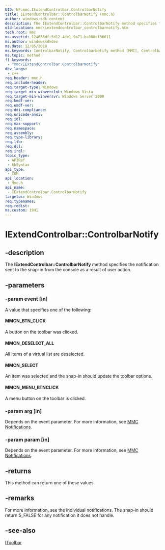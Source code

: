 ```yaml
---
UID: NF:mmc.IExtendControlbar.ControlbarNotify
title: IExtendControlbar::ControlbarNotify (mmc.h)
author: windows-sdk-content
description: The IExtendControlbar::ControlbarNotify method specifies the notification sent to the snap-in from the console as a result of user action.
old-location: mmc\iextendcontrolbar_controlbarnotify.htm
tech.root: mmc
ms.assetid: 124656df-5d12-4de1-9a71-ba080ef36611
ms.author: windowssdkdev
ms.date: 12/05/2018
ms.keywords: ControlbarNotify, ControlbarNotify method [MMC], ControlbarNotify method [MMC],IExtendControlbar interface, IExtendControlbar interface [MMC],ControlbarNotify method, IExtendControlbar.ControlbarNotify, IExtendControlbar::ControlbarNotify, MMCN_BTN_CLICK, MMCN_DESELECT_ALL, MMCN_MENU_BTNCLICK, MMCN_SELECT, _slate_iextendcontrolbar_controlbarnotify, mmc.iextendcontrolbar_controlbarnotify, mmc/IExtendControlbar::ControlbarNotify
ms.topic: method
f1_keywords: 
 - "mmc/IExtendControlbar.ControlbarNotify"
dev_langs:
 - c++
req.header: mmc.h
req.include-header: 
req.target-type: Windows
req.target-min-winverclnt: Windows Vista
req.target-min-winversvr: Windows Server 2008
req.kmdf-ver: 
req.umdf-ver: 
req.ddi-compliance: 
req.unicode-ansi: 
req.idl: 
req.max-support: 
req.namespace: 
req.assembly: 
req.type-library: 
req.lib: 
req.dll: 
req.irql: 
topic_type:
 - APIRef
 - kbSyntax
api_type:
 - COM
api_location:
 - Mmc.h
api_name:
 - IExtendControlbar.ControlbarNotify
targetos: Windows
req.typenames: 
req.redist: 
ms.custom: 19H1
---
```


# IExtendControlbar::ControlbarNotify


## -description


The <b>IExtendControlbar::ControlbarNotify</b> method specifies the notification sent to the snap-in from the console as a result of user action.


## -parameters




### -param event [in]

A value that specifies one of the following:



#### MMCN_BTN_CLICK

A button on the toolbar was clicked.



#### MMCN_DESELECT_ALL

All items of a virtual list are deselected.



#### MMCN_SELECT

An item was selected and the snap-in should update the toolbar options.



#### MMCN_MENU_BTNCLICK

A menu button on the toolbar is clicked.


### -param arg [in]

Depends on the event parameter. For more information, see 
<a href="https://docs.microsoft.com/previous-versions/windows/desktop/mmc/mmc-notifications">MMC Notifications</a>.


### -param param [in]

Depends on the event parameter. For more information, see 
<a href="https://docs.microsoft.com/previous-versions/windows/desktop/mmc/mmc-notifications">MMC Notifications</a>.


## -returns



This method can return one of these values.




## -remarks



For more information, see the individual notifications. The snap-in should return S_FALSE for any notification it does not handle.




## -see-also




<a href="https://docs.microsoft.com/windows/desktop/api/mmc/nn-mmc-itoolbar">IToolbar</a>
 

 

